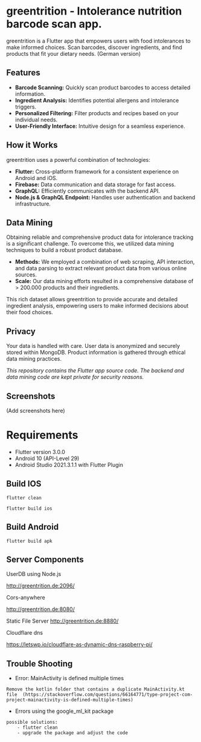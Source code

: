 # greentrition - Intolerance nutrition barcode scan app. 

greentrition is a Flutter app that empowers users with food intolerances to make informed choices. Scan barcodes, discover ingredients, and find products that fit your dietary needs. (German version)

## Features

* **Barcode Scanning:** Quickly scan product barcodes to access detailed information.
* **Ingredient Analysis:**  Identifies potential allergens and intolerance triggers.
* **Personalized Filtering:**  Filter products and recipes based on your individual needs.
* **User-Friendly Interface:**  Intuitive design for a seamless experience.

## How it Works

greentrition uses a powerful combination of technologies:

* **Flutter:**  Cross-platform framework for a consistent experience on Android and iOS.
* **Firebase:**  Data communication and data storage for fast access.
* **GraphQL:**  Efficiently communicates with the backend API.
* **Node.js & GraphQL Endpoint:**  Handles user authentication and backend infrastructure.

## Data Mining

Obtaining reliable and comprehensive product data for intolerance tracking is a significant challenge. To overcome this, we utilized data mining techniques to build a robust product database.

* **Methods:** We employed a combination of web scraping, API interaction, and data parsing to extract relevant product data from various online sources.
* **Scale:** Our data mining efforts resulted in a comprehensive database of > 200.000 products and their ingredients.

This rich dataset allows greentrition to provide accurate and detailed ingredient analysis, empowering users to make informed decisions about their food choices.


## Privacy

Your data is handled with care. User data is anonymized and securely stored within MongoDB. Product information is gathered through ethical data mining practices. 

*This repository contains the Flutter app source code. The backend and data mining code are kept private for security reasons.* 

## Screenshots 

(Add screenshots here)

# Requirements
- Flutter version 3.0.0
- Android 10 (API-Level 29)
- Android Studio 2021.3.1.1 with Flutter Plugin

## Build IOS

```
flutter clean
```
```
flutter build ios
```


## Build Android
```
flutter build apk
```


## Server Components

UserDB using Node.js 

http://greentrition.de:2096/ 

Cors-anywhere 

http://greentrition.de:8080/

Static File Server
http://greentrition.de:8880/

Cloudflare dns

https://letswp.io/cloudflare-as-dynamic-dns-raspberry-pi/


## Trouble Shooting

- Error: MainActivity is defined multiple times
```
Remove the kotlin folder that contains a duplicate MainActivity.kt file  (https://stackoverflow.com/questions/66164771/type-project-com-project-mainactivity-is-defined-multiple-times)
```

- Errors using the google_ml_kit package
```
possible solutions:
    - flutter clean
    - upgrade the package and adjust the code
```
